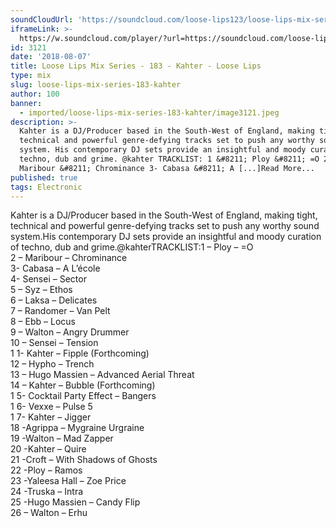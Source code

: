 ```yaml
---
soundCloudUrl: 'https://soundcloud.com/loose-lips123/loose-lips-mix-series-182-kahter'
iframeLink: >-
  https://w.soundcloud.com/player/?url=https://soundcloud.com/loose-lips123/loose-lips-mix-series-182-kahter&color=00aabb&auto_play=false&hide_related=false&show_comments=true&show_user=true&show_reposts=false
id: 3121
date: '2018-08-07'
title: Loose Lips Mix Series - 183 - Kahter - Loose Lips
type: mix
slug: loose-lips-mix-series-183-kahter
author: 100
banner:
  - imported/loose-lips-mix-series-183-kahter/image3121.jpeg
description: >-
  Kahter is a DJ/Producer based in the South-West of England, making tight,
  technical and powerful genre-defying tracks set to push any worthy sound
  system. His contemporary DJ sets provide an insightful and moody curation of
  techno, dub and grime. @kahter TRACKLIST: 1 &#8211; Ploy &#8211; =O 2 &#8211;
  Maribour &#8211; Chrominance 3- Cabasa &#8211; A [...]Read More...
published: true
tags: Electronic
---
```

Kahter is a DJ/Producer based in the South-West of England, making tight, technical and powerful genre-defying tracks set to push any worthy sound system.His contemporary DJ sets provide an insightful and moody curation of techno, dub and grime.@kahterTRACKLIST:1 – Ploy – =O  
2 – Maribour – Chrominance  
3- Cabasa – A L’école  
4- Sensei – Sector  
5 – Syz – Ethos  
6 – Laksa – Delicates  
7 – Randomer – Van Pelt  
8 – Ebb – Locus  
9 – Walton – Angry Drummer  
10 – Sensei – Tension  
1 1- Kahter – Fipple (Forthcoming)  
12 – Hypho – Trench  
13 – Hugo Massien – Advanced Aerial Threat  
14 – Kahter – Bubble (Forthcoming)  
1 5- Cocktail Party Effect – Bangers  
1 6- Vexxe – Pulse 5  
1 7- Kahter – Jigger  
18 -Agrippa – Mygraine Urgraine  
19 -Walton – Mad Zapper  
20 -Kahter – Quire  
21 -Croft – With Shadows of Ghosts  
22 -Ploy – Ramos  
23 -Yaleesa Hall – Zoe Price  
24 -Truska – Intra  
25 -Hugo Massien – Candy Flip  
26 – Walton – Erhu